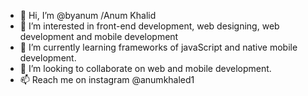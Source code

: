 - 👋 Hi, I’m @byanum /Anum Khalid
- 👀 I’m interested in front-end development, web designing, web development and mobile development
- 🌱 I’m currently learning frameworks of javaScript and native mobile development.
- 💞️ I’m looking to collaborate on web and mobile development. 
- 📫 Reach me on instagram @anumkhaled1

<!---
byanum/byanum is a ✨ special ✨ repository because its `README.md` (this file) appears on your GitHub profile.
You can click the Preview link to take a look at your changes.
--->

